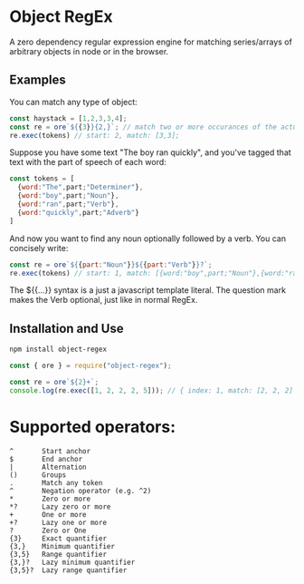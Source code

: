 # Object RegEx
A zero dependency regular expression engine for matching series/arrays of arbitrary objects in node or in the browser.

## Examples
You can match any type of object:
```javascript
const haystack = [1,2,3,3,4];
const re = ore`${{3}}{2,}`; // match two or more occurances of the actual number 3 (not a string represenation of the number)
re.exec(tokens) // start: 2, match: [3,3];
```

Suppose you have some text "The boy ran quickly", and you've tagged that text with the part of speech of each word:
```javascript
const tokens = [
  {word:"The",part;"Determiner"},
  {word:"boy",part;"Noun"},
  {word:"ran",part;"Verb"},
  {word:"quickly",part;"Adverb"}
]
```

And now you want to find any noun optionally followed by a verb. You can concisely write:
```javascript
const re = ore`${{part:"Noun"}}${{part:"Verb"}}?`;
re.exec(tokens) // start: 1, match: [{word:"boy",part;"Noun"},{word:"ran",part;"Verb"}]
```
The ${{...}} syntax is a just a javascript template literal. The question mark makes the Verb optional, just like in normal RegEx.

## Installation and Use
```bash
npm install object-regex
```

```javascript
const { ore } = require("object-regex");

const re = ore`${2}+`;
console.log(re.exec([1, 2, 2, 2, 5])); // { index: 1, match: [2, 2, 2] }
```

# Supported operators:
```
^       Start anchor
$       End anchor
|       Alternation
()      Groups
.       Match any token
^       Negation operator (e.g. ^2)
*       Zero or more
*?      Lazy zero or more
+       One or more
+?      Lazy one or more
?       Zero or One
{3}     Exact quantifier
{3,}    Minimum quantifier
{3,5}   Range quantifier
{3,}?   Lazy minimum quantifier
{3,5}?  Lazy range quantifier
```
